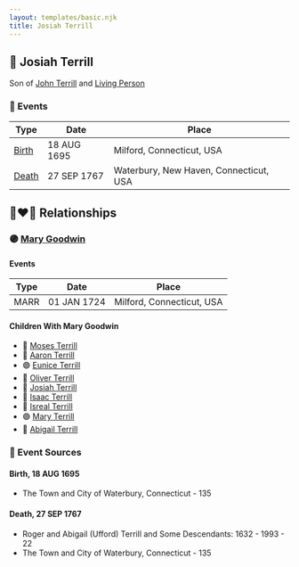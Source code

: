 ```yaml
---
layout: templates/basic.njk
title: Josiah Terrill
---
```

## 🔵 Josiah Terrill

Son of [John Terrill](/people/6/65221157) and [Living Person](/people/4/48582652)

### 📆 Events

Type | Date | Place
------ | ------ | ------
[Birth](#event-0) | 18 AUG 1695 | Milford, Connecticut, USA
[Death](#event-1) | 27 SEP 1767 | Waterbury, New Haven, Connecticut, USA

## 👩‍❤️‍👨 Relationships

### 🟣 [Mary Goodwin](/people/4/49404198)

#### Events

Type | Date | Place
------ | ------ | ------
MARR | 01 JAN 1724 | Milford, Connecticut, USA
#### Children With Mary Goodwin
* 🔵 [Moses Terrill](/people/1/19430220)
* 🔵 [Aaron Terrill](/people/2/27846482)
* 🟣 [Eunice Terrill](/people/7/78054136)
* 🔵 [Oliver Terrill](/people/9/94505283)
* 🔵 [Josiah Terrill](/people/1/19227229)
* 🔵 [Isaac Terrill](/people/8/80400910)
* 🔵 [Isreal Terrill](/people/4/44434844)
* 🟣 [Mary Terrill](/people/2/25880120)
* 🔵 [Abigail Terrill](/people/9/94050390)
### 📰 Event Sources

#### <a id="event-0"></a> Birth, 18 AUG 1695
* The Town and City of Waterbury, Connecticut  - 135

#### <a id="event-1"></a> Death, 27 SEP 1767
* Roger and Abigail (Ufford) Terrill and Some Descendants: 1632 - 1993  - 22
* The Town and City of Waterbury, Connecticut  - 135